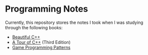 # Programming Notes

Currently, this repository stores the notes I took when I was studying through the following books:

- [Beautiful C++]()
- [A Tour of C++]() (Third Edition)
- [Game Programming Patterns]()
